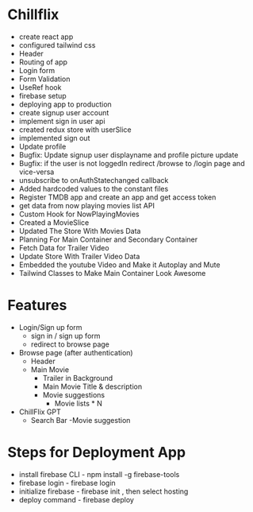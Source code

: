 # Chillflix
  - create react app
  - configured tailwind css
  - Header
  - Routing of app
  - Login form
  - Form Validation
  - UseRef hook
  - firebase setup
  - deploying app to production
  - create signup user account
  - implement sign in  user api
  - created redux store with userSlice
  - implemented sign out
  - Update profile
  - Bugfix: Update signup user displayname and profile picture update
  - Bugfix: if the user is not loggedIn redirect /browse to /login page and vice-versa
  - unsubscribe to onAuthStatechanged callback
  - Added hardcoded values to the constant files
  - Register TMDB app and create an app and get access token
  - get data from now playing movies list API
  - Custom Hook for NowPlayingMovies
  - Created a MovieSlice
  - Updated The Store With Movies Data
  - Planning For Main Container and Secondary Container
  - Fetch Data for Trailer Video
  - Update Store With Trailer Video Data
  - Embedded the youtube Video and Make it Autoplay and Mute
  - Tailwind Classes to Make Main Container Look Awesome 

# Features
 - Login/Sign up form
   - sign in / sign up form
   - redirect to browse page
 - Browse page (after authentication)
   - Header  
   - Main Movie
     - Trailer in Background
     - Main Movie Title & description
     - Movie suggestions
       - Movie lists * N
 - ChillFlix GPT
   - Search Bar
   -Movie suggestion

# Steps for Deployment App
  - install firebase CLI - npm install -g firebase-tools
  - firebase login - firebase login
  - initialize firebase - firebase init , then select hosting
  - deploy command - firebase deploy   